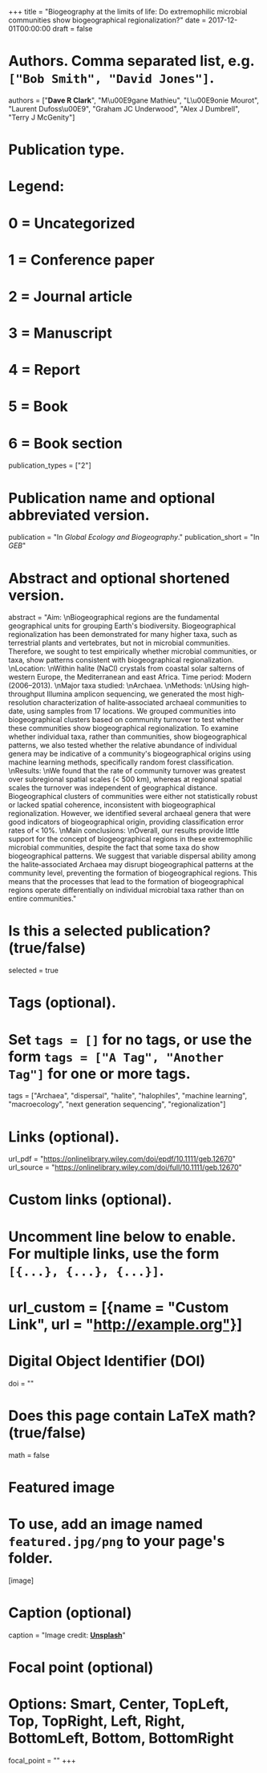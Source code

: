 +++
title = "Biogeography at the limits of life: Do extremophilic microbial communities show biogeographical regionalization?"
date = 2017-12-01T00:00:00
draft = false

# Authors. Comma separated list, e.g. `["Bob Smith", "David Jones"]`.
authors = ["**Dave R Clark**", "M\u00E9gane Mathieu", "L\u00E9onie Mourot", "Laurent Dufoss\u00E9", "Graham JC Underwood", "Alex J Dumbrell", "Terry J McGenity"]

# Publication type.
# Legend:
# 0 = Uncategorized
# 1 = Conference paper
# 2 = Journal article
# 3 = Manuscript
# 4 = Report
# 5 = Book
# 6 = Book section
publication_types = ["2"]

# Publication name and optional abbreviated version.
publication = "In *Global Ecology and Biogeography*."
publication_short = "In *GEB*"

# Abstract and optional shortened version.
abstract = "Aim:  \nBiogeographical regions are the fundamental geographical units for grouping Earth's biodiversity. Biogeographical regionalization has been demonstrated for many higher taxa, such as terrestrial plants and vertebrates, but not in microbial communities. Therefore, we sought to test empirically whether microbial communities, or taxa, show patterns consistent with biogeographical regionalization.  \nLocation:  \nWithin halite (NaCl) crystals from coastal solar salterns of western Europe, the Mediterranean and east Africa. Time period: Modern (2006–2013).  \nMajor taxa studied:  \nArchaea.  \nMethods:  \nUsing high‐throughput Illumina amplicon sequencing, we generated the most high‐resolution characterization of halite‐associated archaeal communities to date, using samples from 17 locations. We grouped communities into biogeographical clusters based on community turnover to test whether these communities show biogeographical regionalization. To examine whether individual taxa, rather than communities, show biogeographical patterns, we also tested whether the relative abundance of individual genera may be indicative of a community's biogeographical origins using machine learning methods, specifically random forest classification.  \nResults:  \nWe found that the rate of community turnover was greatest over subregional spatial scales (< 500 km), whereas at regional spatial scales the turnover was independent of geographical distance. Biogeographical clusters of communities were either not statistically robust or lacked spatial coherence, inconsistent with biogeographical regionalization. However, we identified several archaeal genera that were good indicators of biogeographical origin, providing classification error rates of < 10%.  \nMain conclusions:  \nOverall, our results provide little support for the concept of biogeographical regions in these extremophilic microbial communities, despite the fact that some taxa do show biogeographical patterns. We suggest that variable dispersal ability among the halite‐associated Archaea may disrupt biogeographical patterns at the community level, preventing the formation of biogeographical regions. This means that the processes that lead to the formation of biogeographical regions operate differentially on individual microbial taxa rather than on entire communities."

# Is this a selected publication? (true/false)
selected = true

# Tags (optional).
#   Set `tags = []` for no tags, or use the form `tags = ["A Tag", "Another Tag"]` for one or more tags.
tags = ["Archaea", "dispersal", "halite", "halophiles", "machine learning", "macroecology", "next generation sequencing", "regionalization"]

# Links (optional).
url_pdf = "https://onlinelibrary.wiley.com/doi/epdf/10.1111/geb.12670"
url_source = "https://onlinelibrary.wiley.com/doi/full/10.1111/geb.12670"

# Custom links (optional).
#   Uncomment line below to enable. For multiple links, use the form `[{...}, {...}, {...}]`.
# url_custom = [{name = "Custom Link", url = "http://example.org"}]

# Digital Object Identifier (DOI)
doi = ""

# Does this page contain LaTeX math? (true/false)
math = false

# Featured image
# To use, add an image named `featured.jpg/png` to your page's folder.
[image]
  # Caption (optional)
  caption = "Image credit: [**Unsplash**](https://unsplash.com/photos/pLCdAaMFLTE)"

  # Focal point (optional)
  # Options: Smart, Center, TopLeft, Top, TopRight, Left, Right, BottomLeft, Bottom, BottomRight
  focal_point = ""
+++
